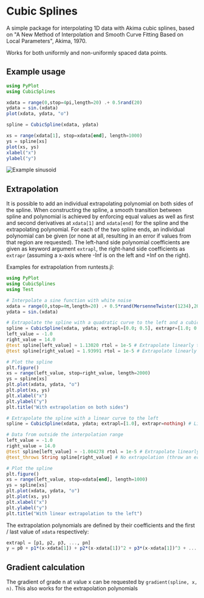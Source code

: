 # Cubic Splines

A simple package for interpolating 1D data with Akima cubic splines, based on "A New Method of Interpolation and Smooth Curve Fitting Based on Local Parameters", Akima, 1970.

Works for both uniformly and non-uniformly spaced data points.

## Example usage

```julia
using PyPlot
using CubicSplines

xdata = range(0,stop=4pi,length=20) .+ 0.5rand(20)
ydata = sin.(xdata)
plot(xdata, ydata, "o")

spline = CubicSpline(xdata, ydata)

xs = range(xdata[1], stop=xdata[end], length=1000)
ys = spline[xs]
plot(xs, ys)
xlabel("x")
ylabel("y")
```

![Example sinusoid](img/example_sinusoid.png)

## Extrapolation

It is possible to add an individual extrapolating polynomial on both sides of the spline. When
constructing the spline, a smooth transition between spline and polynomial is achieved
by enforcing equal values as well as first and second derivatives at `xdata[1]` and
`xdata[end]` for the spline and the extrapolating polynomial. For each of the
two spline ends, an individual polynomial can be given (or none at all, resulting
in an error if values from that region are requested). The left-hand side
polynomial coefficients are given as keyword argument `extrapl`, the right-hand
side coefficients as `extrapr` (assuming a x-axis where -Inf is on the left
and +Inf on the right).

Examples for extrapolation from runtests.jl:

```julia
using PyPlot
using CubicSplines
using Test

# Interpolate a sine function with white noise
xdata = range(0,stop=4π,length=20) .+ 0.5*rand(MersenneTwister(1234),20)
ydata = sin.(xdata)

# Extrapolate the spline with a quadratic curve to the left and a cubic curve to the right
spline = CubicSpline(xdata, ydata; extrapl=[0.0; 0.5], extrapr=[1.0; 0.0; 0.5])
left_value = -1.0
right_value = 14.0
@test spline[left_value] ≈ 1.13020 rtol = 1e-5 # Extrapolate linearly to the left
@test spline[right_value] ≈ 1.93991 rtol = 1e-5 # Extrapolate linearly to the left

# Plot the spline
plt.figure()
xs = range(left_value, stop=right_value, length=2000)
ys = spline[xs]
plt.plot(xdata, ydata, "o")
plt.plot(xs, ys)
plt.xlabel("x")
plt.ylabel("y")
plt.title("With extrapolation on both sides")

# Extrapolate the spline with a linear curve to the left
spline = CubicSpline(xdata, ydata; extrapl=[1.0], extrapr=nothing) # Linear extrapolation with an incline of 1.0

# Data from outside the interpolation range
left_value = -1.0
right_value = 14.0
@test spline[left_value] ≈ -1.004278 rtol = 1e-5 # Extrapolate linearly to the left
@test_throws String spline[right_value] # No extrapolation (throw an error)

# Plot the spline
plt.figure()
xs = range(left_value, stop=xdata[end], length=1000)
ys = spline[xs]
plt.plot(xdata, ydata, "o")
plt.plot(xs, ys)
plt.xlabel("x")
plt.ylabel("y")
plt.title("With linear extrapolation to the left")
```

The extrapolation polynomials are defined by their coefficients and the first / last
value of `xdata` respectively:

```julia
extrapl = [p1, p2, p3, ..., pn]
y = p0 + p1*(x-xdata[1]) + p2*(x-xdata[1])^2 + p3*(x-xdata[1])^3 + ... + pn*(x-xdata[1])^n
```

## Gradient calculation

The gradient of grade n at value x can be requested by `gradient(spline, x, n)`.
This also works for the extrapolation polynomials
